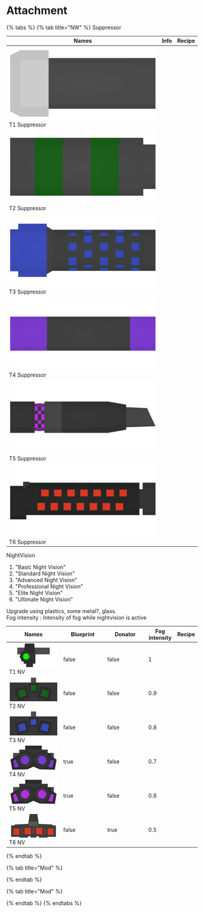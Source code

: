 # Attachment



{% tabs %}
{% tab title="NW" %}
Suppressor

| Names                                                                                         | Info | Recipe |
| --------------------------------------------------------------------------------------------- | ---- | ------ |
| <img src="../../.gitbook/assets/T1Suppressor_12050.png" alt="" data-size="line">T1 Suppressor |      |        |
| <img src="../../.gitbook/assets/T2Suppressor_12051.png" alt="" data-size="line">T2 Suppressor |      |        |
| <img src="../../.gitbook/assets/T3Suppressor_12052.png" alt="" data-size="line">T3 Suppressor |      |        |
| <img src="../../.gitbook/assets/T4Suppressor_12053.png" alt="" data-size="line">T4 Suppressor |      |        |
| <img src="../../.gitbook/assets/T5Suppressor_12054.png" alt="" data-size="line">T5 Suppressor |      |        |
| <img src="../../.gitbook/assets/T6Suppressor_12055.png" alt="" data-size="line">T6 Suppressor |      |        |

NightVision

1. "Basic Night Vision"
2. "Standard Night Vision"
3. "Advanced Night Vision"
4. "Professional Night Vision"
5. "Elite Night Vision"
6. "Ultimate Night Vision"

Upgrade using plastics, some metal?, glass.\
Fog intensity : Intensity of fog while nightvision is active

<table><thead><tr><th>Names</th><th width="102" data-type="checkbox">Blueprint</th><th width="94" data-type="checkbox">Donator</th><th>Fog intensity</th><th>Recipe</th></tr></thead><tbody><tr><td><img src="../../.gitbook/assets/T1Nightvision_12010.png" alt="" data-size="line">T1 NV</td><td>false</td><td>false</td><td>1</td><td></td></tr><tr><td><img src="../../.gitbook/assets/T2Nightvision_12011.png" alt="" data-size="line">T2 NV</td><td>false</td><td>false</td><td>0.9</td><td></td></tr><tr><td><img src="../../.gitbook/assets/T3Nightvision_12012.png" alt="" data-size="line">T3 NV</td><td>false</td><td>false</td><td>0.8</td><td></td></tr><tr><td><img src="../../.gitbook/assets/T4Nightvision_12013.png" alt="" data-size="line">T4 NV</td><td>true</td><td>false</td><td>0.7</td><td></td></tr><tr><td><img src="../../.gitbook/assets/T5Nightvision_12014.png" alt="" data-size="line">T5 NV</td><td>true</td><td>false</td><td>0.6</td><td></td></tr><tr><td><img src="../../.gitbook/assets/T6Nightvision_12015.png" alt="" data-size="line">T6 NV</td><td>false</td><td>true</td><td>0.5</td><td></td></tr></tbody></table>
{% endtab %}

{% tab title="Mod" %}

{% endtab %}

{% tab title="Mod" %}

{% endtab %}
{% endtabs %}

